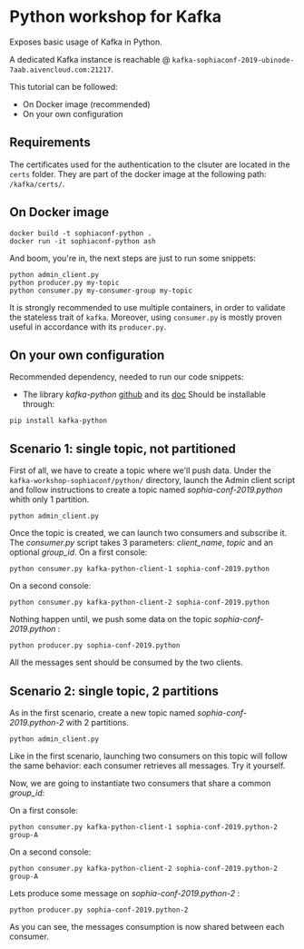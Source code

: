 # Python workshop for Kafka

Exposes basic usage of Kafka in Python.

A dedicated Kafka instance is reachable @ ```kafka-sophiaconf-2019-ubinode-7aab.aivencloud.com:21217```.

This tutorial can be followed:
- On Docker image (recommended)
- On your own configuration

## Requirements
The certificates used for the authentication to the clsuter are located in the `certs` folder.
They are part of the docker image at the following path: `/kafka/certs/`.

## On Docker image
```ash
docker build -t sophiaconf-python .
docker run -it sophiaconf-python ash
```
And boom, you're in, the next steps are just to run some snippets:
```ash
python admin_client.py
python producer.py my-topic
python consumer.py my-consumer-group my-topic
```

It is strongly recommended to use multiple containers, in order to validate the stateless trait of `kafka`.
Moreover, using `consumer.py` is mostly proven useful in accordance with its `producer.py`.

## On your own configuration
Recommended dependency, needed to run our code snippets:
- The library *kafka-python* [github](https://github.com/dpkp/kafka-python) and its [doc](https://kafka-python.readthedocs.io/en/master/)
Should be installable through:
```console
pip install kafka-python
```

## Scenario 1: single topic, not partitioned
First of all, we have to create a topic where we'll push data.
Under the ```kafka-workshop-sophiaconf/python/``` directory, launch the Admin client script and follow instructions to create a topic named *sophia-conf-2019.python* whith only 1 partition.
```console
python admin_client.py
```

Once the topic is created, we can launch two consumers and subscribe it. The _consumer.py_ script takes 3 parameters: *client_name*, *topic* and an optional *group_id*. 
On a first console:
```console
python consumer.py kafka-python-client-1 sophia-conf-2019.python
```
On a second console:
```console
python consumer.py kafka-python-client-2 sophia-conf-2019.python
```
Nothing happen until, we push some data on the topic *sophia-conf-2019.python* :
```console
python producer.py sophia-conf-2019.python
```

All the messages sent should be consumed by the two clients.

## Scenario 2: single topic, 2 partitions
As in the first scenario, create a new topic named *sophia-conf-2019.python-2* with 2 partitions.
```console
python admin_client.py
```
Like in the first scenario, launching two consumers on this topic will follow the same behavior: each consumer retrieves all messages.
Try it yourself.

Now, we are going to instantiate two consumers that share a common *group_id*:

On a first console:
```console
python consumer.py kafka-python-client-1 sophia-conf-2019.python-2 group-A
```
On a second console:
```console
python consumer.py kafka-python-client-2 sophia-conf-2019.python-2 group-A
```

Lets produce some message on *sophia-conf-2019.python-2* :
```console
python producer.py sophia-conf-2019.python-2
```

As you can see, the messages consumption is now shared between each consumer.
